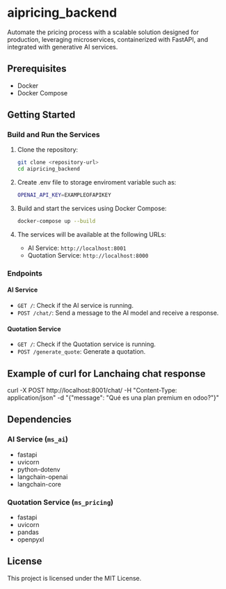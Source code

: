# aipricing_backend
Automate the pricing process with a scalable solution designed for production, leveraging microservices, containerized with FastAPI, and integrated with generative AI services.

## Prerequisites

- Docker
- Docker Compose

## Getting Started

### Build and Run the Services

1. Clone the repository:

    ```sh
    git clone <repository-url>
    cd aipricing_backend
    ```
2. Create .env file to storage enviroment variable such as:

    ```sh
    OPENAI_API_KEY=EXAMPLEOFAPIKEY
    ```

3. Build and start the services using Docker Compose:

    ```sh
    docker-compose up --build
    ```

4. The services will be available at the following URLs:
    - AI Service: `http://localhost:8001`
    - Quotation Service: `http://localhost:8000`

### Endpoints

#### AI Service

- `GET /`: Check if the AI service is running.
- `POST /chat/`: Send a message to the AI model and receive a response.

#### Quotation Service

- `GET /`: Check if the Quotation service is running.
- `POST /generate_quote`: Generate a quotation.

## Example of curl for Lanchaing chat response

curl -X POST http://localhost:8001/chat/ -H "Content-Type: application/json" -d "{\"message\": \"Qué es una plan premium en odoo?\"}"

## Dependencies

### AI Service (`ms_ai`)

- fastapi
- uvicorn
- python-dotenv
- langchain-openai
- langchain-core

### Quotation Service (`ms_pricing`)

- fastapi
- uvicorn
- pandas
- openpyxl

## License

This project is licensed under the MIT License.

